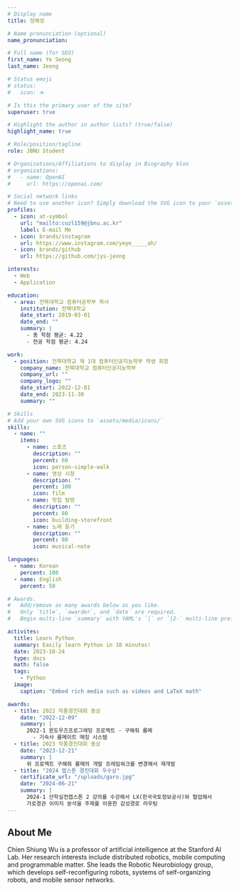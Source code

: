 ```yaml
---
# Display name
title: 정예성

# Name pronunciation (optional)
name_pronunciation:

# Full name (for SEO)
first_name: Ye Seong
last_name: Jeong

# Status emoji
# status:
#   icon: ☕️

# Is this the primary user of the site?
superuser: true

# Highlight the author in author lists? (true/false)
highlight_name: true

# Role/position/tagline
role: JBNU Student

# Organizations/Affiliations to display in Biography blox
# organizations:
#   - name: OpenAI
#     url: https://openai.com/

# Social network links
# Need to use another icon? Simply download the SVG icon to your `assets/media/icons/` folder.
profiles:
  - icon: at-symbol
    url: "mailto:cuzl159@jbnu.ac.kr"
    label: E-mail Me
  - icon: brands/instagram
    url: https://www.instagram.com/yeye_____ah/
  - icon: brands/github
    url: https://github.com/jys-jeong

interests:
  - Web
  - Application

education:
  - area: 전북대학교 컴퓨터공학부 학사
    institution: 전북대학교
    date_start: 2019-03-01
    date_end: ""
    summary: |
      - 총 학점 평균: 4.22
      - 전공 학점 평균: 4.24

work:
  - position: 전북대학교 제 1대 컴퓨터인공지능학부 학생 회장
    company_name: 전북대학교 컴퓨터인공지능학부
    company_url: ""
    company_logo: ""
    date_start: 2022-12-01
    date_end: 2023-11-30
    summary: ""

# Skills
# Add your own SVG icons to `assets/media/icons/`
skills:
  - name: ""
    items:
      - name: 스포츠
        description: ""
        percent: 60
        icon: person-simple-walk
      - name: 영상 시청
        description: ""
        percent: 100
        icon: film
      - name: 맛집 탐방
        description: ""
        percent: 80
        icon: building-storefront
      - name: 노래 듣기
        description: ""
        percent: 80
        icon: musical-note

languages:
  - name: Korean
    percent: 100
  - name: English
    percent: 50

# Awards.
#   Add/remove as many awards below as you like.
#   Only `title`, `awarder`, and `date` are required.
#   Begin multi-line `summary` with YAML's `|` or `|2-` multi-line prefix and indent 2 spaces below.

activites:
  title: Learn Python
  summary: Easily learn Python in 10 minutes!
  date: 2023-10-24
  type: docs
  math: false
  tags:
    - Python
  image:
    caption: "Embed rich media such as videos and LaTeX math"

awards:
  - title: 2022 작품경진대회 동상
    date: "2022-12-09"
    summary: |
      2022-1 윈도우즈프로그래밍 프로젝트 - 구해줘 룸메
        - 기숙사 룸메이트 매칭 시스템
  - title: 2023 작품경진대회 동상
    date: "2023-12-21"
    summary: |
      위 프로젝트 구해줘 룸메의 개발 프레임워크를 변경해서 재개발
  - title: "2024 캡스톤 경진대회 우수상"
    certificate_url: "/uploads/garo.jpg"
    date: "2024-06-21"
    summary: |
      2024-1 산학실전캡스톤 2 강의를 수강해서 LX(한국국토정보공사)와 협업해서
      가로경관 이미지 분석을 주제를 이용한 감성경로 라우팅
---
```


## About Me

Chien Shiung Wu is a professor of artificial intelligence at the Stanford AI Lab. Her research interests include distributed robotics, mobile computing and programmable matter. She leads the Robotic Neurobiology group, which develops self-reconfiguring robots, systems of self-organizing robots, and mobile sensor networks.
